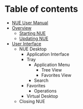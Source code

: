 # Table of contents

* [NUE User Manual](README.md)
* [Overview](overview/README.md)
  * [Starting NUE](overview/starting-nue.md)
  * [Updating NUE](overview/updating-nue.md)
* [User Interface](untitled/README.md)
  * NUE Desktop
    * Application Interface
    * Tray
      * Application Menu
        * Tree View
        * Favorites View
      * Search
    * Favorites
      * Operations
    * Virtual Desktop
  * Closing NUE

